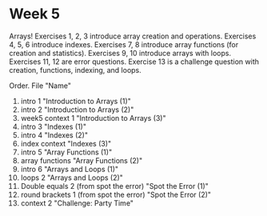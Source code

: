 # Week 5

Arrays! Exercises 1, 2, 3 introduce array creation and operations. Exercises 4, 5, 6 introduce indexes. Exercises 7, 8 introduce array functions (for creation and statistics). Exercises 9, 10 introduce arrays with loops. Exercises 11, 12 are error questions. Exercise 13 is a challenge question with creation, functions, indexing, and loops.


Order. File "Name"
1. intro 1 "Introduction to Arrays (1)"
2. intro 2 "Introduction to Arrays (2)"
3. week5 context 1 "Introduction to Arrays (3)"
4. intro 3 "Indexes (1)"
5. intro 4 "Indexes (2)"
6. index context "Indexes (3)"
7. intro 5 "Array Functions (1)"
8. array functions "Array Functions (2)"
9. intro 6 "Arrays and Loops (1)"
10. loops 2 "Arrays and Loops (2)"
11. Double equals 2 (from spot the error) "Spot the Error (1)"
12. round brackets 1 (from spot the error) "Spot the Error (2)"
13. context 2 "Challenge: Party Time"

